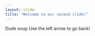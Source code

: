```yaml
---
layout: slide
title: "Welcome to our second slide!"
---
```

Dude soup
Use the left arrow to go back!
